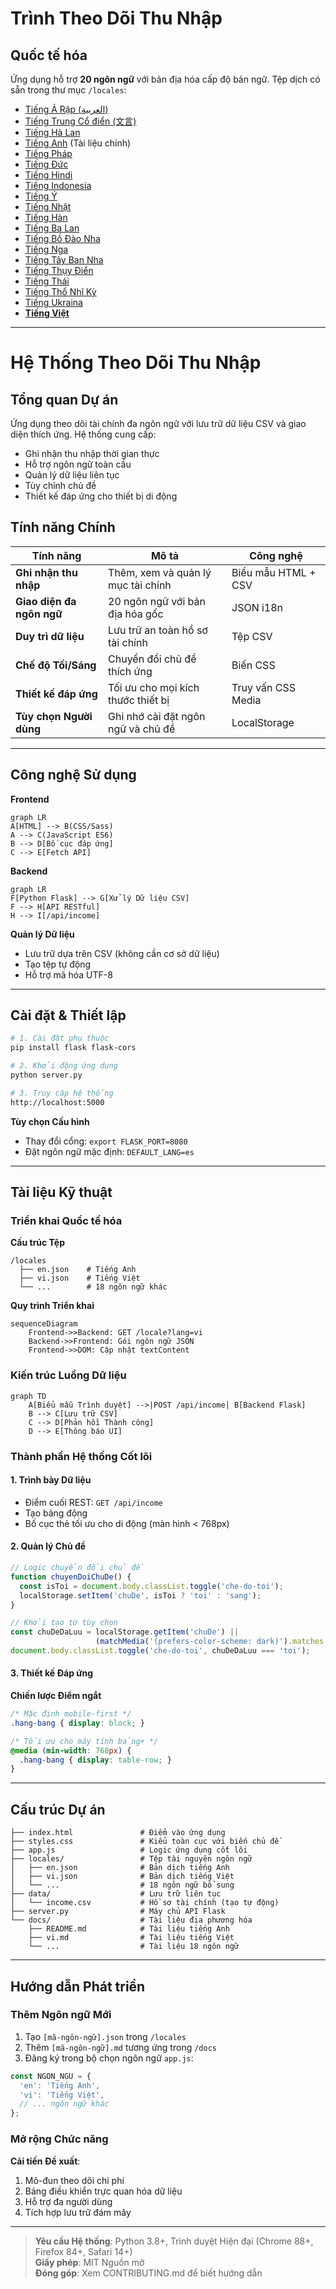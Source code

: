 # Trình Theo Dõi Thu Nhập
## Quốc tế hóa  
Ứng dụng hỗ trợ **20 ngôn ngữ** với bản địa hóa cấp độ bản ngữ. Tệp dịch có sẵn trong thư mục `/locales`:

- [Tiếng Ả Rập (العربية)](ar.md)  
- [Tiếng Trung Cổ điển (文言)](zh.md)  
- [Tiếng Hà Lan](nl.md)  
- [Tiếng Anh](README.md) (Tài liệu chính)  
- [Tiếng Pháp](fr.md)  
- [Tiếng Đức](de.md)  
- [Tiếng Hindi](hi.md)  
- [Tiếng Indonesia](id.md)  
- [Tiếng Ý](it.md)  
- [Tiếng Nhật](ja.md)  
- [Tiếng Hàn](ko.md)  
- [Tiếng Ba Lan](pl.md)  
- [Tiếng Bồ Đào Nha](pt.md)  
- [Tiếng Nga](ru.md)  
- [Tiếng Tây Ban Nha](es.md)  
- [Tiếng Thụy Điển](sv.md)  
- [Tiếng Thái](th.md)  
- [Tiếng Thổ Nhĩ Kỳ](tr.md)  
- [Tiếng Ukraina](uk.md)  
- **[Tiếng Việt](vi.md)**  

---

# Hệ Thống Theo Dõi Thu Nhập

## Tổng quan Dự án  
Ứng dụng theo dõi tài chính đa ngôn ngữ với lưu trữ dữ liệu CSV và giao diện thích ứng. Hệ thống cung cấp:

- Ghi nhận thu nhập thời gian thực
- Hỗ trợ ngôn ngữ toàn cầu
- Quản lý dữ liệu liên tục
- Tùy chỉnh chủ đề
- Thiết kế đáp ứng cho thiết bị di động

## Tính năng Chính  
| Tính năng | Mô tả | Công nghệ |
|---------|-------------|------------|
| **Ghi nhận thu nhập** | Thêm, xem và quản lý mục tài chính | Biểu mẫu HTML + CSV |
| **Giao diện đa ngôn ngữ** | 20 ngôn ngữ với bản địa hóa gốc | JSON i18n |
| **Duy trì dữ liệu** | Lưu trữ an toàn hồ sơ tài chính | Tệp CSV |
| **Chế độ Tối/Sáng** | Chuyển đổi chủ đề thích ứng | Biến CSS |
| **Thiết kế đáp ứng** | Tối ưu cho mọi kích thước thiết bị | Truy vấn CSS Media |
| **Tùy chọn Người dùng** | Ghi nhớ cài đặt ngôn ngữ và chủ đề | LocalStorage |

---

## Công nghệ Sử dụng  
**Frontend**  
```mermaid
graph LR
A[HTML] --> B(CSS/Sass)
A --> C(JavaScript ES6)
B --> D[Bố cục đáp ứng]
C --> E[Fetch API]
```

**Backend**  
```mermaid
graph LR
F[Python Flask] --> G[Xử lý Dữ liệu CSV]
F --> H[API RESTful]
H --> I[/api/income]
```

**Quản lý Dữ liệu**  
- Lưu trữ dựa trên CSV (không cần cơ sở dữ liệu)
- Tạo tệp tự động
- Hỗ trợ mã hóa UTF-8

---

## Cài đặt & Thiết lập  
```bash
# 1. Cài đặt phụ thuộc
pip install flask flask-cors

# 2. Khởi động ứng dụng
python server.py

# 3. Truy cập hệ thống
http://localhost:5000
```

**Tùy chọn Cấu hình**  
- Thay đổi cổng: `export FLASK_PORT=8080`
- Đặt ngôn ngữ mặc định: `DEFAULT_LANG=es`

---

## Tài liệu Kỹ thuật

### Triển khai Quốc tế hóa  
**Cấu trúc Tệp**  
```
/locales
  ├── en.json    # Tiếng Anh
  ├── vi.json    # Tiếng Việt
  └── ...        # 18 ngôn ngữ khác
```

**Quy trình Triển khai**  
```mermaid
sequenceDiagram
    Frontend->>Backend: GET /locale?lang=vi
    Backend->>Frontend: Gói ngôn ngữ JSON
    Frontend->>DOM: Cập nhật textContent
```

### Kiến trúc Luồng Dữ liệu  
```mermaid
graph TD
    A[Biểu mẫu Trình duyệt] -->|POST /api/income| B[Backend Flask]
    B --> C[Lưu trữ CSV]
    C --> D[Phản hồi Thành công]
    D --> E[Thông báo UI]
```

### Thành phần Hệ thống Cốt lõi  
#### 1. Trình bày Dữ liệu  
- Điểm cuối REST: `GET /api/income`
- Tạo bảng động
- Bố cục thẻ tối ưu cho di động (màn hình < 768px)

#### 2. Quản lý Chủ đề  
```javascript
// Logic chuyển đổi chủ đề
function chuyenDoiChuDe() {
  const isToi = document.body.classList.toggle('che-do-toi');
  localStorage.setItem('chuDe', isToi ? 'toi' : 'sang');
}

// Khởi tạo từ tùy chọn
const chuDeDaLuu = localStorage.getItem('chuDe') || 
                   (matchMedia('(prefers-color-scheme: dark)').matches ? 'toi' : 'sang');
document.body.classList.toggle('che-do-toi', chuDeDaLuu === 'toi');
```

#### 3. Thiết kế Đáp ứng  
**Chiến lược Điểm ngắt**  
```css
/* Mặc định mobile-first */
.hang-bang { display: block; }

/* Tối ưu cho máy tính bảng+ */
@media (min-width: 768px) {
  .hang-bang { display: table-row; }
}
```

---

## Cấu trúc Dự án  
```
├── index.html               # Điểm vào ứng dụng
├── styles.css               # Kiểu toàn cục với biến chủ đề
├── app.js                   # Logic ứng dụng cốt lõi
├── locales/                 # Tệp tài nguyên ngôn ngữ
│   ├── en.json              # Bản dịch tiếng Anh
│   ├── vi.json              # Bản dịch tiếng Việt
│   └── ...                  # 18 ngôn ngữ bổ sung
├── data/                    # Lưu trữ liên tục
│   └── income.csv           # Hồ sơ tài chính (tạo tự động)
├── server.py                # Máy chủ API Flask
└── docs/                    # Tài liệu địa phương hóa
    ├── README.md            # Tài liệu tiếng Anh
    ├── vi.md                # Tài liệu tiếng Việt
    └── ...                  # Tài liệu 18 ngôn ngữ
```

---

## Hướng dẫn Phát triển  
### Thêm Ngôn ngữ Mới  
1. Tạo `[mã-ngôn-ngữ].json` trong `/locales`
2. Thêm `[mã-ngôn-ngữ].md` tương ứng trong `/docs`
3. Đăng ký trong bộ chọn ngôn ngữ `app.js`:
```javascript
const NGON_NGU = {
  'en': 'Tiếng Anh',
  'vi': 'Tiếng Việt',
  // ... ngôn ngữ khác
};
```

### Mở rộng Chức năng  
**Cải tiến Đề xuất**:  
1. Mô-đun theo dõi chi phí  
2. Bảng điều khiển trực quan hóa dữ liệu  
3. Hỗ trợ đa người dùng  
4. Tích hợp lưu trữ đám mây  

---
> **Yêu cầu Hệ thống**: Python 3.8+, Trình duyệt Hiện đại (Chrome 88+, Firefox 84+, Safari 14+)  
> **Giấy phép**: MIT Nguồn mở  
> **Đóng góp**: Xem CONTRIBUTING.md để biết hướng dẫn  